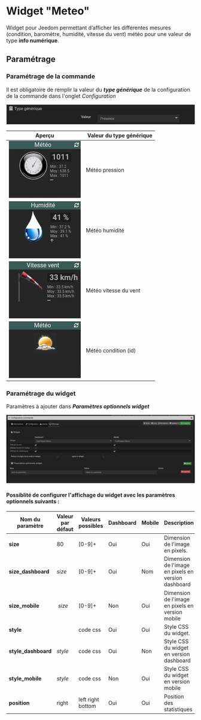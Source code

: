 # Widget "Meteo"

Widget pour Jeedom permettant d’afficher les différentes mesures (condition, baromètre, humidité, vitesse du vent) météo pour une valeur de type **info numérique**.


## Paramétrage

### Paramétrage de la commande

Il est obligatoire de remplir la valeur du ***type générique*** de la configuration de la commande dans l'onglet *Configuration*

![](../images/type-generique.png)

Aperçu                                    | Valeur du type générique
----------------------------------------- | ------------------------
![](../images/widget-meteo-barometre.png) | Météo pression
![](../images/widget-meteo-humidite.png)  | Météo humidité
![](../images/widget-meteo-vent.png)      | Météo vitesse du vent
![](../images/widget-meteo-condition.png) | Météo condition (id)


### Paramétrage du widget

Paramètres à ajouter dans ***Paramètres optionnels widget***

![](../images/param-widget.png)


#### Possiblité de configurer l'affichage du widget avec les paramètres optionnels suivants :

Nom du paramètre     | Valeur par défaut | Valeurs possibles | Dashboard | Mobile | Description
-------------------- | ----------------- | ----------------- | --------- | ------ | -----------
**size**             | 80                | [0-9]+            | Oui       | Oui    | Dimension de l'image en pixels.
**size_dashboard**   | *size*            | [0-9]+            | Oui       | Nom    | Dimension de l'image en pixels en version dashboard
**size_mobile**      | *size*            | [0-9]+            | Non       | Oui    | Dimension de l'image en pixels en version mobile
**style**            |                   | code css          | Oui       | Oui    | Style CSS du widget.
**style_dashboard**  | *style*           | code css          | Oui       | Non    | Style CSS du widget en version dashboard
**style_mobile**     | *style*           | code css          | Non       | Oui    | Style CSS du widget en version mobile
**position**         | right             | left right bottom | Oui       | Oui    | Position des statistiques
